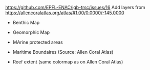 https://github.com/EPFL-ENAC/lgb-trsc/issues/16
Add layers from
https://allencoralatlas.org/atlas/#1.00/0.0000/-145.0000


+ Benthic Map

+ Geomorphic Map

+ MArine protected areas

+ Maritime Boundaires (Source: Allen Coral Atlas)

+ Reef extent
(same colormap as on Allen Coral Atlas)
